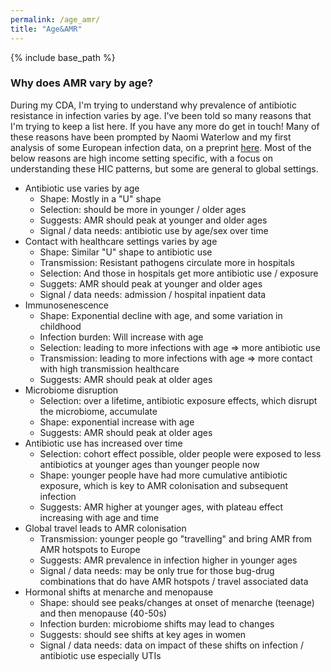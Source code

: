 ```yaml
---
permalink: /age_amr/
title: "Age&AMR"
---
```

{% include base_path %}

### Why does AMR vary by age? 

During my CDA, I'm trying to understand why prevalence of antibiotic resistance in infection varies by age. I've been told so many reasons that I'm trying to keep a list here. If you have any more do get in touch! Many of these reasons have been prompted by Naomi Waterlow and my first analysis of some European infection data, on a preprint [here](https://www.medrxiv.org/content/10.1101/2023.09.24.23296060v1). Most of the below reasons are high income setting specific, with a focus on understanding these HIC patterns, but some are general to global settings. 

- Antibiotic use varies by age
  - Shape: Mostly in a "U" shape
  - Selection: should be more in younger / older ages
  - Suggests: AMR should peak at younger and older ages
  - Signal / data needs: antibiotic use by age/sex over time 
- Contact with healthcare settings varies by age 
  - Shape: Similar "U" shape to antibiotic use
  - Transmission: Resistant pathogens circulate more in hospitals
  - Selection: And those in hospitals get more antibiotic use / exposure
  - Suggets: AMR should peak at younger and older ages
  - Signal / data needs: admission / hospital inpatient data 
- Immunosenescence
  - Shape: Exponential decline with age, and some variation in childhood
  - Infection burden: Will increase with age
  - Selection: leading to more infections with age => more antibiotic use
  - Transmission: leading to more infections with age => more contact with high transmission healthcare
  - Suggests: AMR should peak at older ages
- Microbiome disruption
  - Selection: over a lifetime, antibiotic exposure effects, which disrupt the microbiome, accumulate
  - Shape: exponential increase with age
  - Suggests: AMR should peak at older ages
- Antibiotic use has increased over time
  - Selection: cohort effect possible, older people were exposed to less antibiotics at younger ages than younger people now
  - Shape: younger people have had more cumulative antibiotic exposure, which is key to AMR colonisation and subsequent infection
  - Suggests: AMR higher at younger ages, with plateau effect increasing with age and time
- Global travel leads to AMR colonisation
  - Transmission: younger people go "travelling" and bring AMR from AMR hotspots to Europe
  - Suggests: AMR prevalence in infection higher in younger ages
  - Signal / data needs: may be only true for those bug-drug combinations that do have AMR hotspots / travel associated data
- Hormonal shifts at menarche and menopause
  - Shape: should see peaks/changes at onset of menarche (teenage) and then menopause (40-50s)
  - Infection burden: microbiome shifts may lead to changes
  - Suggests: should see shifts at key ages in women
  - Signal / data needs: data on impact of these shifts on infection / antibiotic use especially UTIs
    

